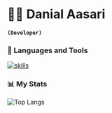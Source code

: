 # 👨‍💻 Danial Aasari

**`(Developer)`**

### 🧰 Languages and Tools

<p align="left">
  <a href="https://skillicons.dev">
    <img src="https://skillicons.dev/icons?i=git,python,bash,html,css" alt="skills"/>
  </a>
</p>


### 📊 My Stats
![Top Langs](https://github-readme-stats.vercel.app/api/top-langs/?username=Itzhep&layout=compact)


